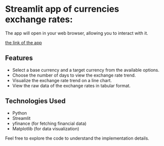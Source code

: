 # Streamlit app of currencies exchange rates:

The app will open in your web browser, allowing you to interact with it.

[the link of the app](https://currencies-exchange-ratio-app.streamlit.app/)

## Features

- Select a base currency and a target currency from the available options.
- Choose the number of days to view the exchange rate trend.
- Visualize the exchange rate trend on a line chart.
- View the raw data of the exchange rates in tabular format.

## Technologies Used

- Python
- Streamlit
- yfinance (for fetching financial data)
- Matplotlib (for data visualization)

Feel free to explore the code to understand the implementation details.



